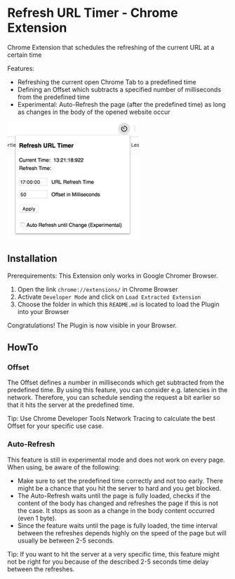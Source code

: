 # Refresh URL Timer - Chrome Extension
Chrome Extension that schedules the refreshing of the current URL at a certain time

Features:
* Refreshing the current open Chrome Tab to a predefined time
* Defining an Offset which subtracts a specified number of milliseconds from the predefined time
* Experimental: Auto-Refresh the page (after the predefined time) as long as changes in the body of the opened website occur

![Refresh URL Timer Preview](refresh-url-timer-preview.jpg "Refresh URL Timer Preview")


## Installation
Prerequirements: This Extension only works in Google Chromer Browser.

1. Open the link `chrome://extensions/` in Chrome Browser 
2. Activate `Developer Mode` and click on `Load Extracted Extension`
3. Choose the folder in which this `README.md` is located to load the Plugin into your Browser

Congratulations! The Plugin is now visible in your Browser.

## HowTo

### Offset
The Offset defines a number in milliseconds which get subtracted from the predefined time. By using this feature, you can consider e.g. latencies in the network. Therefore, you can schedule sending the request a bit earlier so that it hits the server at the predefined time.

Tip: Use Chrome Developer Tools Network Tracing to calculate the best Offset for your specific use case.

### Auto-Refresh
This feature is still in experimental mode and does not work on every page. When using, be aware of the following:
* Make sure to set the predefined time correctly and not too early. There might be a chance that you hit the server to hard and you get blocked.
* The Auto-Refresh waits until the page is fully loaded, checks if the content of the body has changed and refreshes the page if this is not the case. It stops as soon as a change in the body content occurred (even 1 byte).
* Since the feature waits until the page is fully loaded, the time interval between the refreshes depends highly on the speed of the page but will usually be between 2-5 seconds.

Tip: If you want to hit the server at a very specific time, this feature might not be right for you because of the described 2-5 seconds time delay between the refreshes.